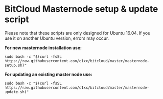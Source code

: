 # BitCloud Masternode setup & update script

Please note that these scripts are only designed for Ubuntu 16.04. If you use it on another Ubuntu version, errors may occur.

**For new masternode installation use:**

```
sudo bash -c "$(curl -fsSL https://raw.githubusercontent.com/c1xx/bitcloud/master/masternode-setup.sh)"
```

**For updating an existing master node use:**

```
sudo bash -c "$(curl -fsSL https://raw.githubusercontent.com/c1xx/bitcloud/master/masternode-update.sh)"
```
